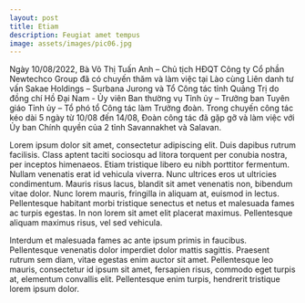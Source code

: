 ```yaml
---
layout: post
title: Etiam
description: Feugiat amet tempus
image: assets/images/pic06.jpg
---
```


Ngày 10/08/2022, Bà Võ Thị Tuấn Anh – Chủ tịch HĐQT Công ty Cổ phần Newtechco Group  đã có chuyến thăm và làm việc tại Lào cùng Liên danh tư vấn Sakae Holdings – Surbana Jurong và Tổ Công tác tỉnh Quảng Trị do đồng chí Hồ Đại Nam - Ủy viên Ban thường vụ Tỉnh ủy – Trưởng ban Tuyên giáo Tỉnh ủy – Tổ phó tổ Công tác làm Trưởng đoàn. Trong chuyến công tác kéo dài 5 ngày từ 10/08 đến 14/08, Đoàn công tác đã gặp gỡ và làm việc với Ủy ban Chính quyền của 2 tỉnh Savannakhet và Salavan.

Lorem ipsum dolor sit amet, consectetur adipiscing elit. Duis dapibus rutrum facilisis. 
Class aptent taciti sociosqu ad litora torquent per conubia nostra, per inceptos himenaeos. Etiam tristique libero eu nibh porttitor fermentum. 
Nullam venenatis erat id vehicula viverra. Nunc ultrices eros ut ultricies condimentum. 
Mauris risus lacus, blandit sit amet venenatis non, bibendum vitae dolor. Nunc lorem mauris, fringilla in aliquam at, euismod in lectus. 
Pellentesque habitant morbi tristique senectus et netus et malesuada fames ac turpis egestas. In non lorem sit amet elit placerat maximus. 
Pellentesque aliquam maximus risus, vel sed vehicula.

Interdum et malesuada fames ac ante ipsum primis in faucibus. Pellentesque venenatis dolor imperdiet dolor mattis sagittis. 
Praesent rutrum sem diam, vitae egestas enim auctor sit amet. Pellentesque leo mauris, consectetur id ipsum sit amet, fersapien risus, commodo eget turpis at, elementum convallis elit. 
Pellentesque enim turpis, hendrerit tristique lorem ipsum dolor.
